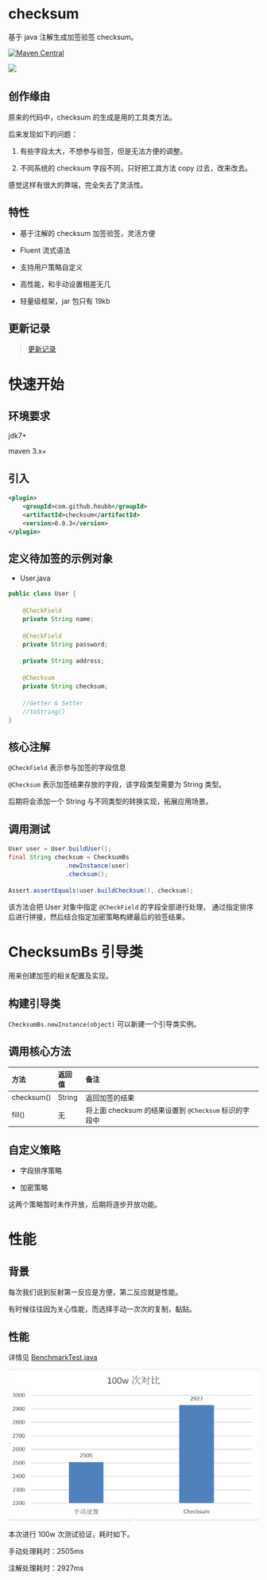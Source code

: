 # checksum

基于 java 注解生成加签验签 checksum。

[![Maven Central](https://maven-badges.herokuapp.com/maven-central/com.github.houbb/checksum/badge.svg)](http://mvnrepository.com/artifact/com.github.houbb/checksum)

[![](https://img.shields.io/badge/license-Apache2-FF0080.svg)](https://github.com/houbb/checksum/blob/master/LICENSE.txt)

## 创作缘由

原来的代码中，checksum 的生成是用的工具类方法。

后来发现如下的问题：

1. 有些字段太大，不想参与验签，但是无法方便的调整。

2. 不同系统的 checksum 字段不同，只好把工具方法 copy 过去，改来改去。

感觉这样有很大的弊端，完全失去了灵活性。

## 特性

- 基于注解的 checksum 加签验签，灵活方便

- Fluent 流式语法

- 支持用户策略自定义

- 高性能，和手动设置相差无几

- 轻量级框架，jar 包只有 19kb

## 更新记录

> [更新记录](doc/CHANGE_LOG.md)

# 快速开始

## 环境要求

jdk7+

maven 3.x+

## 引入

```xml
<plugin>
    <groupId>com.github.houbb</groupId>
    <artifactId>checksum</artifactId>
    <version>0.0.3</version>
</plugin>
```

## 定义待加签的示例对象

- User.java

```java
public class User {

    @CheckField
    private String name;

    @CheckField
    private String password;

    private String address;

    @Checksum
    private String checksum;

    //Getter & Setter
    //toString()
}
```

## 核心注解

`@CheckField` 表示参与加签的字段信息

`@Checksum` 表示加签结果存放的字段，该字段类型需要为 String 类型。

后期将会添加一个 String 与不同类型的转换实现，拓展应用场景。

## 调用测试

```java
User user = User.buildUser();
final String checksum = ChecksumBs
                .newInstance(user)
                .checksum();

Assert.assertEquals(user.buildChecksum(), checksum);
```

该方法会把 User 对象中指定 `@CheckField` 的字段全部进行处理，
通过指定排序后进行拼接，然后结合指定加密策略构建最后的验签结果。

# ChecksumBs 引导类

用来创建加签的相关配置及实现。

## 构建引导类

`ChecksumBs.newInstance(object)` 可以新建一个引导类实例。

## 调用核心方法

| 方法 | 返回值 | 备注 |
|:--|:--|:--|
| checksum() | String | 返回加签的结果 |
| fill() |  无 | 将上面 checksum 的结果设置到 `@Checksum` 标识的字段中 |

## 自定义策略

- 字段排序策略

- 加密策略

这两个策略暂时未作开放，后期将逐步开放功能。

# 性能

## 背景

每次我们说到反射第一反应是方便，第二反应就是性能。

有时候往往因为关心性能，而选择手动一次次的复制，黏贴。

## 性能

详情见 [BenchmarkTest.java](https://github.com/houbb/checksum/blob/release_0.0.2/src/test/java/com/github/houbb/checksum/benchmark/BenchmarkTest.java)

![benchmark](https://github.com/houbb/checksum/blob/release_0.0.2/compare.png?raw=true)

本次进行 100w 次测试验证，耗时如下。

手动处理耗时：2505ms

注解处理耗时：2927ms
